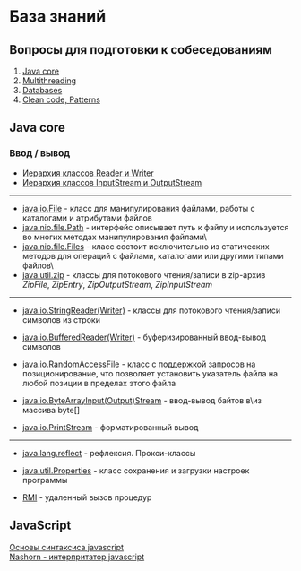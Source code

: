 # База знаний
## Вопросы для подготовки к собеседованиям

1. [Java core](Assessment/1-java-core.md)
2. [Multithreading](Assessment/2-multithreading.md)
3. [Databases](Assessment/3-databases.md)
4. [Clean code, Patterns](Assessment/4-patterns.md)

## Java core

### Ввод / вывод

- [Иерархия классов Reader и Writer](/IO/ClassHierarchyReaderWriter.PNG)
- [Иерархия классов InputStream и OutputStream](/IO/ClassHierarchyInputStreamOutputStream.PNG)

---

- [java.io.File](/IO/java.io.File.md) - класс для манипулирования файлами, работы с каталогами и атрибутами файлов 
- [java.nio.file.Path](/IO/java.nio.file.Path.md) - интерфейс описывает путь к файлу и используется во многих методах манипулирования файлами\
- [java.nio.file.Files](/IO/java.nio.file.Files.md) - класс состоит исключительно из статических методов для операций с файлами, каталогами или другими типами файлов\
- [java.util.zip](/IO/java.util.zip.md) - классы для потокового чтения/записи в zip-архив *ZipFile*, *ZipEntry*, *ZipOutputStream*, *ZipInputStream*


---

- [java.io.StringReader(Writer)](/IO/java.io.StringReaderWriter.md) - классы для потокового чтения/записи символов из строки

- [java.io.BufferedReader(Writer)](/IO/java.io.BufferedReaderWriter.md) - буферизированный ввод-вывод символов  

- [java.io.RandomAccessFile](/IO/java.io.RandomAccessFile.md) - класс с поддержкой запросов на позиционирование, что позволяет установить указатель файла на любой позиции в пределах этого файла  

- [java.io.ByteArrayInput(Output)Stream](/IO/java.io.ByteArrayByteArrayInputOutputStream.md) - ввод-вывод байтов в\из массива byte[]  

- [java.io.PrintStream](/IO/java.io.PrintStream.md) - форматированный вывод  

---

- [java.lang.reflect](/java.lang.reflect.md) - рефлексия. Прокси-классы  

- [java.util.Properties](java.util.Properties.md) - класс сохранения и загрузки настроек программы  

- [RMI](/RMI.md) - удаленный вызов процедур

## JavaScript

[Основы синтаксиса javascript](javascript/jsSyntax.md)  
[Nashorn - интерпритатор javascript](javascript/Nashorn.md)